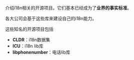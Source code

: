 
介绍i18n相关的开源项目。它们基本已经成为了**业界的事实标准**。

各大公司会基于这些库来建设自己的i18n能力。

这些知名的开源项目包括
- **CLDR**：i18n数据集
- **ICU**：i18n lib库
- **libphonenumber**：电话lib库